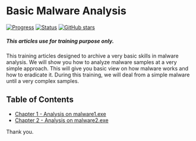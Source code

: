 # Basic Malware Analysis
[![Progress](https://img.shields.io/badge/Progress-60%25-orange.svg)]()
[![Status](https://img.shields.io/badge/Status-Incomplete-orange.svg)]()
[![GitHub stars](https://img.shields.io/github/stars/badges/shields.svg?style=social&label=Star&maxAge=100)]()
##### This articles use for training purpose only.
This training articles designed to archive a very basic skills in malware analysis. We will show you how to analyze malware samples at a very simple approach. This will give you basic view on how malware works and how to eradicate it. During this training, we will deal from a simple malware until a very complex samples.

## Table of Contents
- [Chapter 1 - Analysis on malware1.exe](https://github.com/alternat0r/training-basic-malware-analysis/tree/master/Chapter-1)
- [Chapter 2 - Analysis on malware2.exe](https://github.com/alternat0r/training-basic-malware-analysis/tree/master/Chapter-2)

Thank you.
